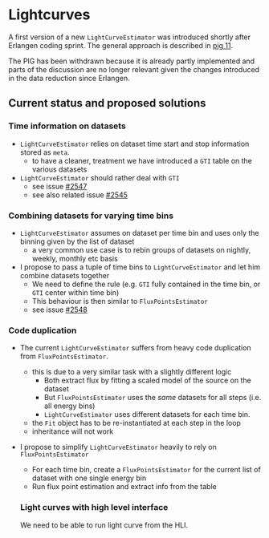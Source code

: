 # Lightcurves

A first version of a new `LightCurveEstimator` was introduced shortly after Erlangen coding sprint. The general approach is described 
in [pig 11](https://docs.gammapy.org/dev/development/pigs/pig-011.html). 

The PIG has been withdrawn because it is already partly implemented and parts of the discussion are no longer relevant given the changes
introduced in the data reduction since Erlangen.

## Current status and proposed solutions

### Time information on datasets
- `LightCurveEstimator` relies on dataset time start and stop information stored as `meta`.
  * to have a cleaner, treatment we have introduced a `GTI` table on the various datasets
- `LightCurveEstimator` should rather deal with `GTI` 
  * see issue [#2547](https://github.com/gammapy/gammapy/issues/2547) 
  * see also related issue [#2545](https://github.com/gammapy/gammapy/issues/2547)

### Combining datasets for varying time bins
- `LightCurveEstimator` assumes on dataset per time bin and uses only the binning given by the list of dataset
  * a very common use case is to rebin groups of datasets on nightly, weekly, monthly etc basis
- I propose to pass a tuple of time bins to `LightCurveEstimator` and let him combine datasets together
  * We need to define the rule (e.g. `GTI` fully contained in the time bin, or `GTI` center within time bin)
  * This behaviour is then similar to `FluxPointsEstimator`
  * see issue [#2548](https://github.com/gammapy/gammapy/issues/2548) 

### Code duplication
- The current `LightCurveEstimator` suffers from heavy code duplication from `FluxPointsEstimator`.
  * this is due to a very similar task with a slightly different logic
    * Both extract flux by fitting a scaled model of the source on the dataset
    * But `FluxPointsEstimator` uses the *same* datasets for all steps (i.e. all energy bins)
    * `LightCurveEstimator` uses different datasets for each time bin.
  * the `Fit` object has to be re-instantiated at each step in the loop
  * inheritance will not work
- I propose to simplify `LightCurveEstimator` heavily to rely on `FluxPointsEstimator`
  * For each time bin, create a `FluxPointsEstimator` for the current list of dataset with one single energy bin
  * Run flux point estimation and extract info from the table 
  
  ### Light curves with high level interface
  
  We need to be able to run light curve from the HLI.

